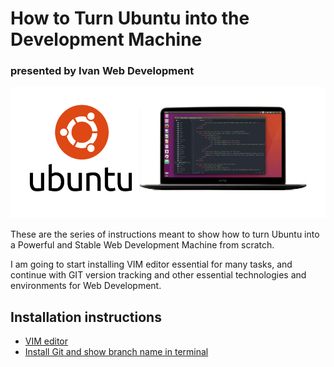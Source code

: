 # How to Turn Ubuntu into the Development Machine
### presented by Ivan Web Development

![Ubuntu Dev Machine Header](/img/ubuntu-dev-machine-header.png)

These are the series of instructions meant to show how to turn Ubuntu into a Powerful and Stable Web Development Machine from scratch.

I am going to start installing VIM editor essential for many tasks, and continue with GIT version tracking and other essential technologies and environments for Web Development.

## Installation instructions
- [VIM editor](install-instructions/vim-editor.md)
- [Install Git and show branch name in terminal](install-instructions/git-and-show-branch-name-in-terminal.md)

